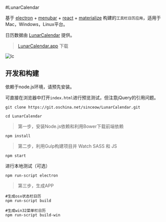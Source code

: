#LunarCalendar

基于 [electron](https://github.com/atom/electron) + [menubar](https://github.com/maxogden/menubar) + [react](https://github.com/facebook/react) + [materialize](https://github.com/Dogfalo/materialize) 
构建的`工具栏日历应用`，适用于Mac，Windows，Linux平台。


日历数据由 [LunarCalendar](https://github.com/zzyss86/LunarCalendar) 提供。



> [LunarCalendar.app](http://pan.baidu.com/s/1dDB7CIH) 下载


![lc](http://i1.tietuku.com/6cc696c379811560.gif)

## 开发和构建

依赖于node.js环境，请预先安装。

可直接在浏览器中打开`index.html`进行预览测试，但注意jQuery的引用问题。

```
git clone https://git.oschina.net/sinceow/LunarCalendar.git

cd LunarCalendar
```

> 第一步，安装Node.js依赖和利用Bower下载前端依赖

```
npm install
```

> 第二步，利用Gulp构建项目并 Watch SASS 和 JS

```
npm start
```

进行本地测试（可选）

```
npm run-script electron
```

> 第三步，生成APP

```
#生成osx状态栏日历
npm run-script build

#生成win32菜单栏日历
npm run-script build-win
```